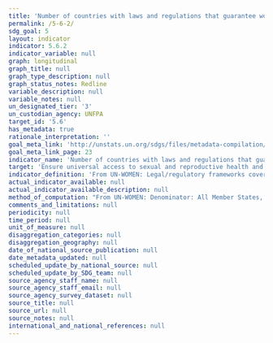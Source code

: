 ```yaml
---
title: 'Number of countries with laws and regulations that guarantee women aged 15-49 access to sexual and reproductive health care, information and education'
permalink: /5-6-2/
sdg_goal: 5
layout: indicator
indicator: 5.6.2
indicator_variable: null
graph: longitudinal
graph_title: null
graph_type_description: null
graph_status_notes: Redline
variable_description: null
variable_notes: null
un_designated_tier: '3'
un_custodian_agency: UNFPA
target_id: '5.6'
has_metadata: true
rationale_interpretation: ''
goal_meta_link: 'http://unstats.un.org/sdgs/files/metadata-compilation/Metadata-Goal-5.pdf'
goal_meta_link_page: 23
indicator_name: 'Number of countries with laws and regulations that guarantee women aged 15-49 access to sexual and reproductive health care, information and education'
target: 'Ensure universal access to sexual and reproductive health and reproductive rights as agreed in accordance with the Programme of Action of the International Conference on Population and Development and the Beijing Platform for Action and the outcome documents of their review conferences.'
indicator_definition: 'From UN-WOMEN: Legal/regulatory frameworks covered by this indicator include laws and regulations that explicitly guarantee: 1. Access to SRH services without third party authorization (from the spouse, guardian, parents or others); 2. Access to SRH services without restrictions in terms of age and marital status; 3. Access by adolescents to SRH information and education. Note: the indicator also measures the absence of laws that prohibit or restrict access to SRH services From UNFPA:  This indicator measures the proportion of countries with laws and regulations that guarantee women and adolescents access to sexual and reproductive health services, information and education irrespective of age, marital status and without third party authorization.From UNFPA:  This indicator measures the proportion of countries with laws and regulations that guarantee women and adolescents access to sexual and reproductive health services, information and education irrespective of age, marital status and without third party authorization.'
actual_indicator_available: null
actual_indicator_available_description: null
method_of_computation: "From UN-WOMEN: Denominator: All Member States, for federal states this will be reflected in central governments' self-reporting.  Sources of information and methodology: The suggested methodology consists of initial self-reporting by governments through a detailed survey to be developed based on the indicators below with detailed questions that safeguard the replicability and reliability of state responses. This procedure was applied for the ICPD+20 review survey with support to governments from UNFPA's country offices where needed. The self-reported data will undergo validation and qualitative assessment by responsible UN agencies assigned to the task. At this stage other stakeholders and data sources could be consulted, e.g. National Human Rights Institutions, human rights treaty bodies or other international, regional or national monitoring bodies. From UNFPA:  Methodology and feasibility of data collection \tThe indicator will measure the number of countries with legal and regulatory frameworks guaranteeing access to sexual and reproductive services, education and information without any of the above restrictions. Therefore, to count as a \"yes\" all the four requirements included in this indicator will need to be met: (i) access without third party authorization; (ii) access without age restrictions; (iii) access irrespective of marital status; and (iv) access to education and information at all levels. For countries counting as \"no\", nevertheless, data will be disaggregated in accordance to each of those requirements to be able to measure progress on each particular front. Sources of information and methodology: \tThe suggested methodology consists of initial self-reporting by governments through a detailed survey to be developed based on the indicators below with detailed questions that safeguard the replicability and reliability of state responses. This procedure was successfully applied for the ICPD+20 review survey with support to governments from UNFPA's country offices where needed. \tInformation provided by States can be complemented with information from UN treaty monitoring bodies, including the Committee on Elimination of All Forms of Discrimination Against Women, the Committee on the Rights of the Child and the Committee on Economic, Social and Cultural Rights. These three committees are systematically collecting information and issuing recommendations to State parties on all the issues covered by this indicator. A combined use of these three committees as sources of information will ensure near universal coverage of States and will also increase the periodicity of information. \tMoreover, other actors with a monitoring role such as regional human rights mechanisms, national human rights institutions and civil society organizations often provide information on the components covered by this indicator. UN agencies such as WHO, UNFPA and UN Women also compile country specific information on legal and regulatory developments on issues pertaining to their respective mandates."
comments_and_limitations: null
periodicity: null
time_period: null
unit_of_measure: null
disaggregation_categories: null
disaggregation_geography: null
date_of_national_source_publication: null
date_metadata_updated: null
scheduled_update_by_national_source: null
scheduled_update_by_SDG_team: null
source_agency_staff_name: null
source_agency_staff_email: null
source_agency_survey_dataset: null
source_title: null
source_url: null
source_notes: null
international_and_national_references: null
---
```

